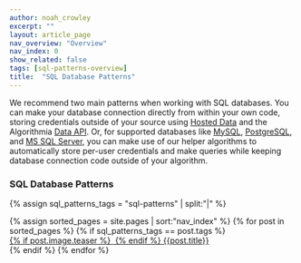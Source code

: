 ```yaml
---
author: noah_crowley
excerpt: ""
layout: article_page
nav_overview: "Overview"
nav_index: 0
show_related: false
tags: [sql-patterns-overview]
title:  "SQL Database Patterns"
---
```


We recommend two main patterns when working with SQL databases. You can make your database connection directly from within your own code, storing credentials outside of your source using [Hosted Data]({{site.baseurl}}/data/hosted) and the Algorithmia [Data API]({{site.baseurl}}/developers/api/#data). Or, for supported databases like [MySQL]({{site.baseurl}}/sql-patterns/mysql/), [PostgreSQL]({{site.baseurl}}/sql-patterns/postgresql), and [MS SQL Server]({{site.baseurl}}/sql-patterns/mssqlserver), you can make use of our helper algorithms to automatically store per-user credentials and make queries while keeping database connection code outside of your algorithm.

### SQL Database Patterns
{% assign sql_patterns_tags = "sql-patterns" | split:"|" %}
<div class="row data-connectors">
  {% assign sorted_pages = site.pages | sort:"nav_index" %}
  {% for post in sorted_pages %}
    {% if sql_patterns_tags == post.tags %}
      <div class="col-xs-4 col-sm-4 col-md-3">
        <a  href="{{ post.url | relative_url }}" class="lang-tile">
          {% if post.image.teaser %}
            <img  src="{{site.cdnurl}}{{ post.image.teaser | prepend:'/images' | relative_url }}" alt="" itemprop="image" class="lang-icon">
          {% endif %}
          {{post.title}}
        </a>
      </div>
    {% endif %}
  {% endfor %}
</div>
